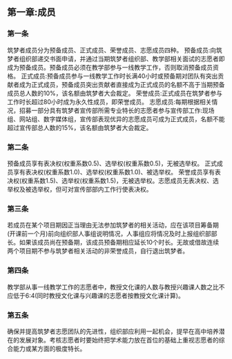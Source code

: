 ## 第一章:成员
### 第一条 
筑梦者成员分为预备成员、正式成员、荣誉成员、志愿成员四种。
预备成员:向筑梦者组织部递交书面申请，并通过当期筑梦者组织部、教学部相关面试的志愿者即成为预备成员。预备成员必须在教学部参与一线教学工作，否则取消预备成员资格。
正式成员:预备成员参与一线教学工作时长满40小时或预备期对团队有突出贡献者成为正式成员，预备成员突出贡献者直接成为正式成员的名额不高于当期预备成员总人数的10%，该名额由筑梦者大会裁定。
荣誉成员:正式成员在筑梦者参与工作时长超过80小时成为永久性成员，即荣誉成员。
志愿成员:每期根据相关情况，招募一部分具有筑梦者宣传部所需专业特长的志愿者参与宣传部工作:现场组、网站组、数字媒体组，宣传部表现优异的志愿成员可成为正式成员，名额不能超过宣传部总人数的15%，该名额由筑梦者大会裁定。

### 第二条
预备成员享有表决权(权重系数0.5)、选举权(权重系数0.5)，无被选举权。
正式成员享有表决权(权重系数1.0)、选举权(权重系数1.0)、被选举权。
荣誉成员享有表决权(权重系数1.5)、选举权(权重系数1.5)，无被选举权。志愿成员无表决权、选举权及被选举权，但可对宣传部部内工作行使表决权。

### 第三条
若成员在某个项目期因正当理由无法参加筑梦者的相关活动，应在该项目筹备期(开课前一个月)前向组织部人事组说明情况，人事组应将情况及时上报组织部部长。如果该成员尚在预备期，该成员预备期相应延长10个时长。无故或借故连续两个项目期不参与筑梦者相关活动的非荣誉成员，自行退出筑梦者。

### 第四条
教学部从事一线教学工作的志愿者中，教授文化课的人数与教授兴趣课人数之比不应低于6:4(同时教授文化课与兴趣课的志愿者按教授文化课计算)。

### 第五条
确保并提高筑梦者志愿团队的先进性，组织部应利用一起机会，提早在高中培养潜在的发展对象。考核志愿者时要始终把学术能力放在首位的基础上重视志愿者的综合能力或某方面的极度特长。
